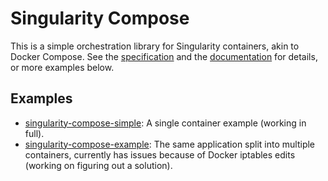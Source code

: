 # Singularity Compose

This is a simple orchestration library for Singularity containers, akin to
Docker Compose. See the [specification]() and the [documentation]() for
details, or more examples below.

## Examples

 - [singularity-compose-simple](https://www.github.com/singularityhub/singularity-compose-simple): A single container example (working in full).
 - [singularity-compose-example](https://www.github.com/singularityhub/singularity-compose-example): The same application split into multiple containers, currently has issues because of Docker iptables edits (working on figuring out a solution).

